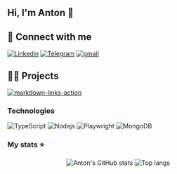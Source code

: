 ## Hi, I'm Anton 👋

## 🤙 Connect with me
<p align="left">
<a href="https://www.linkedin.com/in/qa-anton-udovychenko">
<img alt="Linkedin" src="https://img.shields.io/badge/-badge?style=for-the-badge&logo=linkedin&logoColor=white&color=black"></a>
<a href="https://t.me/udovychenkoqa">    
    <img alt="Telegram" src="https://img.shields.io/badge/-badge?style=for-the-badge&logo=telegram&logoColor=white&color=black"></a>
</a>    
<a href="mailto:a.udovychenko1203@gmail.com">
    <img alt="gmail" src="https://img.shields.io/badge/-badge?style=for-the-badge&logo=gmail&logoColor=white&color=black"></a>
</a>
</p>

## 👨‍🔬 Projects

[![markdown-links-action](https://github-readme-stats.vercel.app/api/pin/?username=dutchakdev&repo=markdown-links-action&theme=radical)](https://github.com/udovychenkoqa/conduit.e2e)

### Technologies

<p align="left">
  <img alt="TypeScript" src="https://img.shields.io/badge/-TypeScript-007ACC?style=flat-square&logo=typescript&logoColor=white&color=black" />
  <img alt="Nodejs" src="https://img.shields.io/badge/-Nodejs-43853d?style=flat-square&logo=Node.js&logoColor=white&color=black" />
  <img alt="Playwright" src="https://img.shields.io/badge/Playwright-12853d?style=flat-square&logo=playwright&logoColor=white&color=black" />
  <img alt="MongoDB" src="https://img.shields.io/badge/-MongoDB-13aa52?style=flat-square&logo=mongodb&logoColor=white&color=black" />
</p>


### My stats ⭐

<div align="center">
<img alt="Anton's GitHub stats" src="https://github-readme-stats.vercel.app/api?username=udovychenkodev&show_icons=true&theme=transparent"/>
<img alt="Top langs" src="https://github-readme-stats.vercel.app/api/top-langs/?username=udovychenkodev&layout=compact&&langs_count=8"/>
</div>
